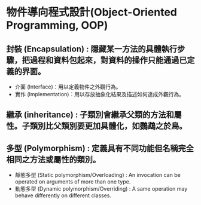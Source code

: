 # 物件導向程式設計(Object-Oriented Programming, OOP)

## 封裝 (Encapsulation) : 隱藏某一方法的具體執行步驟，把過程和資料包起來，對資料的操作只能通過已定義的界面。
* 介面 (Interface)：用以定義物件之外觀行為。
* 實作 (Implementation)：用以存放抽象化結果及描述如何達成外觀行為。
## 繼承 (inheritance) : 子類別會繼承父類的方法和屬性。子類別比父類別要更加具體化，如鸚鵡之於鳥。
## 多型 (Polymorphism) : 定義具有不同功能但名稱完全相同之方法或屬性的類別。
* 靜態多型 (Static polymorphism/Overloading) : An invocation can be operated on arguments of more than one type.
* 動態多型 (Dynamic polymorphism/Overriding) : A same operation may behave differently on different classes.